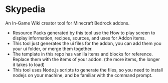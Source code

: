 # Skypedia
An In-Game Wiki creator tool for Minecraft Bedrock addons. 

- Resource Packs generated by this tool use the How to play screen to display information, recipes, sources, and uses for Addon items.
- This tool just generates the ui files for the addon, you can add them you your ui folder, or merge them together.
- The template in this repo has vanilla items and blocks for reference. Replace them with the items of your addon. (the more items, the longer it takes to load)
- This tool uses Node.js scripts to generate the files, so you need to install nodejs on your machine, and be familiar with the command prompt.
